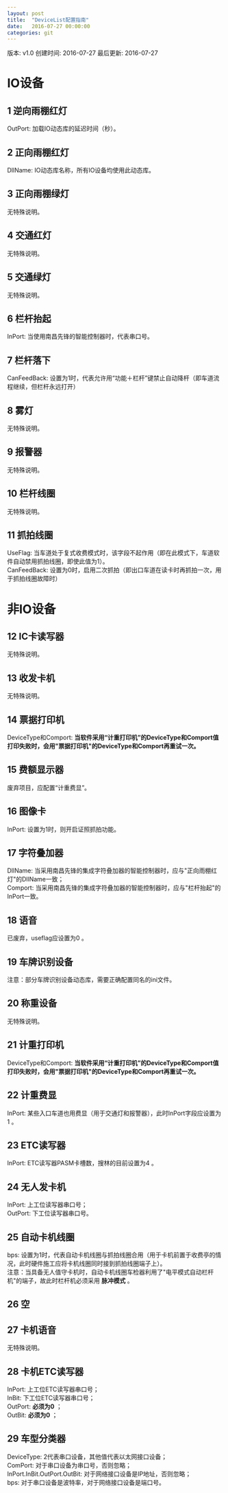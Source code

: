 ```yaml
---
layout: post
title:  "DeviceList配置指南"
date:   2016-07-27 00:00:00
categories: git
---
```


版本: v1.0
创建时间: 2016-07-27
最后更新: 2016-07-27
# IO设备  
## 1 逆向雨棚红灯  
OutPort: 加载IO动态库的延迟时间（秒）。  
## 2 正向雨棚红灯  
DllName: IO动态库名称，所有IO设备均使用此动态库。  
## 3 正向雨棚绿灯  
无特殊说明。  
## 4 交通红灯  
无特殊说明。  
## 5 交通绿灯  
无特殊说明。  
## 6 栏杆抬起  
InPort: 当使用南昌先锋的智能控制器时，代表串口号。  
## 7 栏杆落下  
CanFeedBack: 设置为1时，代表允许用“功能＋栏杆”键禁止自动降杆（即车道流程继续，但栏杆永远打开）  
## 8 雾灯  
无特殊说明。  
## 9 报警器  
无特殊说明。  
## 10 栏杆线圈  
无特殊说明。  
## 11 抓拍线圈  
UseFlag: 当车道处于复式收费模式时，该字段不起作用（即在此模式下，车道软件自动禁用抓拍线圈，即使此值为1）。  
CanFeedBack: 设置为0时，启用二次抓拍（即出口车道在读卡时再抓拍一次，用于抓拍线圈故障时）  
# 非IO设备  
## 12 IC卡读写器  
无特殊说明。  
## 13 收发卡机  
无特殊说明。  
## 14 票据打印机  
DeviceType和Comport: __当软件采用“计重打印机”的DeviceType和Comport值打印失败时，会用"票据打印机"的DeviceType和Comport再重试一次。__  
## 15 费额显示器  
废弃项目，应配置“计重费显”。  
## 16 图像卡  
InPort: 设置为1时，则开启证照抓拍功能。  
## 17 字符叠加器  
DllName: 当采用南昌先锋的集成字符叠加器的智能控制器时，应与"正向雨棚红灯"的DllName一致；  
Comport: 当采用南昌先锋的集成字符叠加器的智能控制器时，应与"栏杆抬起"的InPort一致。  
## 18 语音  
已废弃，useflag应设置为0 。  
## 19 车牌识别设备  
注意：部分车牌识别设备动态库，需要正确配置同名的ini文件。  
## 20 称重设备  
无特殊说明。  
## 21 计重打印机  
DeviceType和Comport: __当软件采用“计重打印机”的DeviceType和Comport值打印失败时，会用"票据打印机"的DeviceType和Comport再重试一次。__  
## 22 计重费显  
InPort: 某些入口车道也用费显（用于交通灯和报警器），此时InPort字段应设置为1 。  
## 23 ETC读写器  
InPort: ETC读写器PASM卡槽数，搜林的目前设置为4 。  
## 24 无人发卡机  
InPort: 上工位读写器串口号；  
OutPort: 下工位读写器串口号。  
## 25 自动卡机线圈  
bps: 设置为1时，代表自动卡机线圈与抓拍线圈合用（用于卡机前置于收费亭的情况，此时硬件施工应将卡机线圈同时接到抓拍线圈端子上）。  
注意：当具备无人值守卡机时，自动卡机线圈车检器利用了"电平模式自动栏杆机"的端子，故此时栏杆机必须采用 __脉冲模式__ 。  
## 26 空  
## 27 卡机语音  
无特殊说明。  
## 28 卡机ETC读写器  
InPort: 上工位ETC读写器串口号；  
InBit: 下工位ETC读写器串口号；  
OutPort: __必须为0__ ；  
OutBit: __必须为0__ ；   
## 29 车型分类器  
DeviceType: 2代表串口设备，其他值代表以太网接口设备；  
ComPort: 对于串口设备为串口号，否则忽略；  
InPort.InBit.OutPort.OutBit: 对于网络接口设备是IP地址，否则忽略；  
bps: 对于串口设备是波特率，对于网络接口设备是端口号。  


